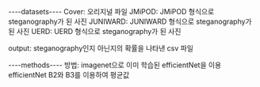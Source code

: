 ----datasets----
Cover: 오리지널 파일
JMiPOD: JMiPOD 형식으로 steganography가 된  사진
JUNIWARD: JUNIWARD 형식으로 steganography가 된  사진
UERD: UERD 형식으로 steganography가 된  사진

output: steganography인지 아닌지의 확률을 나타낸 csv 파일

----methods----
방법: imagenet으로 이미 학습된 efficientNet을 이용
efficientNet B2와 B3를 이용하여 평균값
